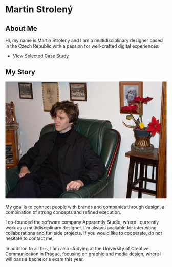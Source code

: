 # Martin Strolený

## About Me

Hi, my name is Martin Strolený and I am a multidisciplinary designer based in the Czech Republic with a passion for well-crafted digital experiences.

- [View Selected Case Study](case-study.md)

## My Story

![Martin Strolený sitting on a old chair staring out of focus.](img/martin-stroleny.jpg)

My goal is to connect people with brands and companies through design, a combination of strong concepts and refined execution.

I co-founded the software company Apparently Studio, where I currently work as a multidisciplinary designer. I'm always available for interesting collaborations and fun side projects. If you would like to cooperate, do not hesitate to contact me.

In addition to all this, I am also studying at the University of Creative Communication in Prague, focusing on graphic and media design, where I will pass a bachelor's exam this year.
